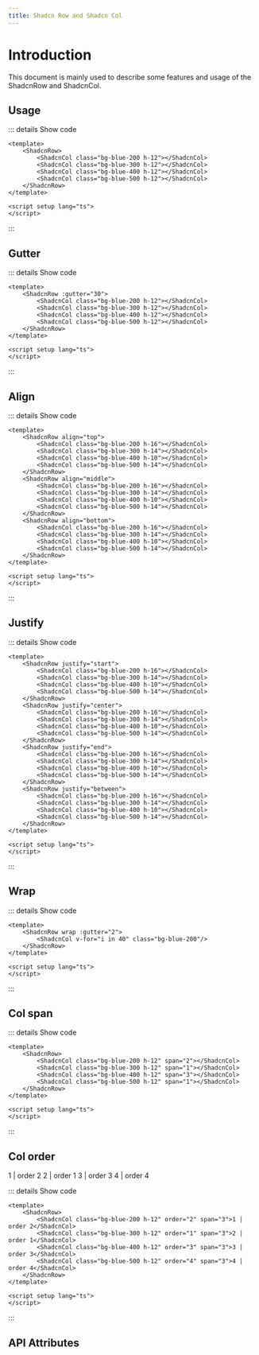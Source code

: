 ```yaml
---
title: Shadcn Row and Shadcn Col
---
```


# Introduction

This document is mainly used to describe some features and usage of the ShadcnRow and ShadcnCol.

## Usage

<CodeRunner title="Simple Row and Col"
    description="Created a simple row and col with 4 cols">
    <ShadcnRow>
        <ShadcnCol class="bg-blue-200 h-12"></ShadcnCol>
        <ShadcnCol class="bg-blue-300 h-12"></ShadcnCol>
        <ShadcnCol class="bg-blue-400 h-12"></ShadcnCol>
        <ShadcnCol class="bg-blue-500 h-12"></ShadcnCol>
    </ShadcnRow>
</CodeRunner>

::: details Show code

```vue
<template>
    <ShadcnRow>
        <ShadcnCol class="bg-blue-200 h-12"></ShadcnCol>
        <ShadcnCol class="bg-blue-300 h-12"></ShadcnCol>
        <ShadcnCol class="bg-blue-400 h-12"></ShadcnCol>
        <ShadcnCol class="bg-blue-500 h-12"></ShadcnCol>
    </ShadcnRow>
</template>

<script setup lang="ts">
</script>
```

:::

## Gutter

<CodeRunner title="Gutter"
    description="Created a simple row and col with gutter">
    <ShadcnRow :gutter="30">
        <ShadcnCol class="bg-blue-200 h-12"></ShadcnCol>
        <ShadcnCol class="bg-blue-300 h-12"></ShadcnCol>
        <ShadcnCol class="bg-blue-400 h-12"></ShadcnCol>
        <ShadcnCol class="bg-blue-500 h-12"></ShadcnCol>
    </ShadcnRow>
</CodeRunner>

::: details Show code

```vue
<template>
    <ShadcnRow :gutter="30">
        <ShadcnCol class="bg-blue-200 h-12"></ShadcnCol>
        <ShadcnCol class="bg-blue-300 h-12"></ShadcnCol>
        <ShadcnCol class="bg-blue-400 h-12"></ShadcnCol>
        <ShadcnCol class="bg-blue-500 h-12"></ShadcnCol>
    </ShadcnRow>
</template>

<script setup lang="ts">
</script>
```

:::

## Align

<CodeRunner title="Align"
    description="Created a simple row and col with align">
    <div class="space-y-2">
        <ShadcnRow align="top">
            <ShadcnCol class="bg-blue-200 h-16"></ShadcnCol>
            <ShadcnCol class="bg-blue-300 h-14"></ShadcnCol>
            <ShadcnCol class="bg-blue-400 h-10"></ShadcnCol>
            <ShadcnCol class="bg-blue-500 h-14"></ShadcnCol>
        </ShadcnRow>
        <ShadcnRow align="middle">
            <ShadcnCol class="bg-blue-200 h-16"></ShadcnCol>
            <ShadcnCol class="bg-blue-300 h-14"></ShadcnCol>
            <ShadcnCol class="bg-blue-400 h-10"></ShadcnCol>
            <ShadcnCol class="bg-blue-500 h-14"></ShadcnCol>
        </ShadcnRow>
        <ShadcnRow align="bottom">
            <ShadcnCol class="bg-blue-200 h-16"></ShadcnCol>
            <ShadcnCol class="bg-blue-300 h-14"></ShadcnCol>
            <ShadcnCol class="bg-blue-400 h-10"></ShadcnCol>
            <ShadcnCol class="bg-blue-500 h-14"></ShadcnCol>
        </ShadcnRow>
    </div>
</CodeRunner>

::: details Show code

```vue
<template>
    <ShadcnRow align="top">
        <ShadcnCol class="bg-blue-200 h-16"></ShadcnCol>
        <ShadcnCol class="bg-blue-300 h-14"></ShadcnCol>
        <ShadcnCol class="bg-blue-400 h-10"></ShadcnCol>
        <ShadcnCol class="bg-blue-500 h-14"></ShadcnCol>
    </ShadcnRow>
    <ShadcnRow align="middle">
        <ShadcnCol class="bg-blue-200 h-16"></ShadcnCol>
        <ShadcnCol class="bg-blue-300 h-14"></ShadcnCol>
        <ShadcnCol class="bg-blue-400 h-10"></ShadcnCol>
        <ShadcnCol class="bg-blue-500 h-14"></ShadcnCol>
    </ShadcnRow>
    <ShadcnRow align="bottom">
        <ShadcnCol class="bg-blue-200 h-16"></ShadcnCol>
        <ShadcnCol class="bg-blue-300 h-14"></ShadcnCol>
        <ShadcnCol class="bg-blue-400 h-10"></ShadcnCol>
        <ShadcnCol class="bg-blue-500 h-14"></ShadcnCol>
    </ShadcnRow>
</template>

<script setup lang="ts">
</script>
```

:::

## Justify

<CodeRunner title="Justify"
    description="Created a simple row and col with justify">
    <div class="space-y-2">
        <ShadcnRow justify="start">
            <ShadcnCol class="bg-blue-200 h-16"></ShadcnCol>
            <ShadcnCol class="bg-blue-300 h-14"></ShadcnCol>
            <ShadcnCol class="bg-blue-400 h-10"></ShadcnCol>
            <ShadcnCol class="bg-blue-500 h-14"></ShadcnCol>
        </ShadcnRow>
        <ShadcnRow justify="center">
            <ShadcnCol class="bg-blue-200 h-16"></ShadcnCol>
            <ShadcnCol class="bg-blue-300 h-14"></ShadcnCol>
            <ShadcnCol class="bg-blue-400 h-10"></ShadcnCol>
            <ShadcnCol class="bg-blue-500 h-14"></ShadcnCol>
        </ShadcnRow>
        <ShadcnRow justify="end">
            <ShadcnCol class="bg-blue-200 h-16"></ShadcnCol>
            <ShadcnCol class="bg-blue-300 h-14"></ShadcnCol>
            <ShadcnCol class="bg-blue-400 h-10"></ShadcnCol>
            <ShadcnCol class="bg-blue-500 h-14"></ShadcnCol>
        </ShadcnRow>
        <ShadcnRow justify="between">
            <ShadcnCol class="bg-blue-200 h-16"></ShadcnCol>
            <ShadcnCol class="bg-blue-300 h-14"></ShadcnCol>
            <ShadcnCol class="bg-blue-400 h-10"></ShadcnCol>
            <ShadcnCol class="bg-blue-500 h-14"></ShadcnCol>
        </ShadcnRow>
    </div>
</CodeRunner>

::: details Show code

```vue
<template>
    <ShadcnRow justify="start">
        <ShadcnCol class="bg-blue-200 h-16"></ShadcnCol>
        <ShadcnCol class="bg-blue-300 h-14"></ShadcnCol>
        <ShadcnCol class="bg-blue-400 h-10"></ShadcnCol>
        <ShadcnCol class="bg-blue-500 h-14"></ShadcnCol>
    </ShadcnRow>
    <ShadcnRow justify="center">
        <ShadcnCol class="bg-blue-200 h-16"></ShadcnCol>
        <ShadcnCol class="bg-blue-300 h-14"></ShadcnCol>
        <ShadcnCol class="bg-blue-400 h-10"></ShadcnCol>
        <ShadcnCol class="bg-blue-500 h-14"></ShadcnCol>
    </ShadcnRow>
    <ShadcnRow justify="end">
        <ShadcnCol class="bg-blue-200 h-16"></ShadcnCol>
        <ShadcnCol class="bg-blue-300 h-14"></ShadcnCol>
        <ShadcnCol class="bg-blue-400 h-10"></ShadcnCol>
        <ShadcnCol class="bg-blue-500 h-14"></ShadcnCol>
    </ShadcnRow>
    <ShadcnRow justify="between">
        <ShadcnCol class="bg-blue-200 h-16"></ShadcnCol>
        <ShadcnCol class="bg-blue-300 h-14"></ShadcnCol>
        <ShadcnCol class="bg-blue-400 h-10"></ShadcnCol>
        <ShadcnCol class="bg-blue-500 h-14"></ShadcnCol>
    </ShadcnRow>
</template>

<script setup lang="ts">
</script>
```

:::

## Wrap

<CodeRunner title="Wrap"
    description="Created a simple row and col with wrap">
    <div class="space-y-2 p-3">
        <ShadcnRow wrap :gutter="2">
            <ShadcnCol v-for="i in 40" class="bg-blue-200 h-12"/>
        </ShadcnRow>
    </div>
</CodeRunner>

::: details Show code

```vue
<template>
    <ShadcnRow wrap :gutter="2">
        <ShadcnCol v-for="i in 40" class="bg-blue-200"/>
    </ShadcnRow>
</template>

<script setup lang="ts">
</script>
```

:::

## Col span

<CodeRunner title="Col span"
    description="Created a simple row and col with col span">
    <div class="space-y-2 p-3">
        <ShadcnRow>
            <ShadcnCol class="bg-blue-200 h-12" span="2"></ShadcnCol>
            <ShadcnCol class="bg-blue-300 h-12" span="1"></ShadcnCol>
            <ShadcnCol class="bg-blue-400 h-12" span="3"></ShadcnCol>
            <ShadcnCol class="bg-blue-500 h-12" span="1"></ShadcnCol>
        </ShadcnRow>
        <ShadcnRow>
            <ShadcnCol class="bg-blue-200 h-12" span="8"></ShadcnCol>
            <ShadcnCol class="bg-blue-300 h-12" span="3"></ShadcnCol>
            <ShadcnCol class="bg-blue-400 h-12" span="3"></ShadcnCol>
            <ShadcnCol class="bg-blue-500 h-12" span="1"></ShadcnCol>
        </ShadcnRow>
    </div>
</CodeRunner>

::: details Show code

```vue
<template>
    <ShadcnRow>
        <ShadcnCol class="bg-blue-200 h-12" span="2"></ShadcnCol>
        <ShadcnCol class="bg-blue-300 h-12" span="1"></ShadcnCol>
        <ShadcnCol class="bg-blue-400 h-12" span="3"></ShadcnCol>
        <ShadcnCol class="bg-blue-500 h-12" span="1"></ShadcnCol>
    </ShadcnRow>
</template>

<script setup lang="ts">
</script>
```

:::

## Col order

<CodeRunner title="Col order"
    description="Created a simple row and col with col order">
    <div class="space-y-2 p-3">
        <ShadcnRow>
            <ShadcnCol class="bg-blue-200 h-12" order="2" span="3">1 | order 2</ShadcnCol>
            <ShadcnCol class="bg-blue-300 h-12" order="1" span="3">2 | order 1</ShadcnCol>
            <ShadcnCol class="bg-blue-400 h-12" order="3" span="3">3 | order 3</ShadcnCol>
            <ShadcnCol class="bg-blue-500 h-12" order="4" span="3">4 | order 4</ShadcnCol>
        </ShadcnRow>
    </div>
</CodeRunner>

::: details Show code

```vue
<template>
    <ShadcnRow>
        <ShadcnCol class="bg-blue-200 h-12" order="2" span="3">1 | order 2</ShadcnCol>
        <ShadcnCol class="bg-blue-300 h-12" order="1" span="3">2 | order 1</ShadcnCol>
        <ShadcnCol class="bg-blue-400 h-12" order="3" span="3">3 | order 3</ShadcnCol>
        <ShadcnCol class="bg-blue-500 h-12" order="4" span="3">4 | order 4</ShadcnCol>
    </ShadcnRow>
</template>

<script setup lang="ts">
</script>
```

:::

## API Attributes

<ApiTable title="Row Props"
    :headers="['Attribute', 'Description', 'Type', 'Default Value', 'List']"
    :columns="[
        ['gutter', 'Grid spacing, unit px, divided equally between left and right', 'Number', '0', '-'],
        ['align', 'Vertical alignment under layout', 'Enum', '-', 'top | middle | bottom'],
        ['justify', 'Horizontal alignment under layout', 'Enum', '-', 'start | center | end | between | around | evenly | normal | stretch'],
        ['wrap', 'Whether to automatically wrap', 'Boolean', 'false', '-'],
    ]">
</ApiTable>

<br />

<ApiTable title="Col Props"
    :headers="['Attribute', 'Description', 'Type', 'Default Value', 'List']"
    :columns="[
        ['span', 'The number of placeholders for the grid. The optional value is an integer from 1 to 12. For example, if the child element under the same ShadcnRow exceeds 12, it will automatically wrap.', 'String | Number', '1', '1 - 12'],
        ['order', 'The order of the grid', 'String | Number', '-', '-'],
    ]">
</ApiTable>
